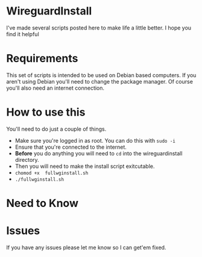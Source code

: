 # WireguardInstall

I've made several scripts posted here to make life a little better.
I hope you find it helpful

# Requirements 

This set of scripts is intended to be used on Debian based computers.
If you aren't using Debian you'll need to change the package manager.
Of course you'll also need an internet connection.

# How to use this

You'll need to do just a couple of things.
- Make sure you're logged in as root.  You can do this with `sudo -i`
- Ensure that you're connected to the internet.
- **Before** you do anything you will need to `cd` into the wireguardinstall directory.
- Then you will need to make the install script exitcutable.
- `chomod +x  fullwginstall.sh`
- `./fullwginstall.sh`

# Need to Know



# Issues

If you have any issues please let me know so I can get'em fixed.

